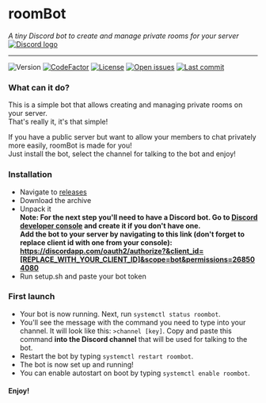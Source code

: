 # roomBot
*A tiny Discord bot to create and manage private rooms for your server*  
[![Discord logo](https://discordapp.com/assets/fc0b01fe10a0b8c602fb0106d8189d9b.png)](https://discordapp.com)
___
![Version](https://img.shields.io/badge/roomBot-beta-yellow?style=flat-square)
[![CodeFactor](https://www.codefactor.io/repository/github/mstefan99/roombot/badge?style=flat-square)](https://www.codefactor.io/repository/github/mstefan99/roombot)
[![License](https://img.shields.io/badge/license-GPL--3.0-brightgreen?style=flat-square)](https://www.gnu.org/licenses/gpl-3.0.en.html)
[![Open issues](https://img.shields.io/github/issues/MStefan99/roombot?style=flat-square)](https://github.com/MStefan99/roombot/issues)
[![Last commit](https://img.shields.io/github/last-commit/MStefan99/roombot?style=flat-square)](https://github.com/MStefan99/roombot/commits)

### What can it do?  
This is a simple bot that allows creating and managing private rooms on your server.  
That's really it, it's that simple!  

If you have a public server but want to allow your members to chat privately more easily, roomBot is made for you!  
Just install the bot, select the channel for talking to the bot and enjoy!

### Installation
- Navigate to [releases](https://github.com/MStefan99/roomBot/releases)
- Download the archive
- Unpack it  
**Note: For the next step you'll need to have a Discord bot.
Go to [Discord developer console](https://discordapp.com/developers/applications) and create it if you don't have one.  
Add the bot to your server by navigating to this link (don't forget to replace client id with one from your console): 
https://discordapp.com/oauth2/authorize?&client_id=[REPLACE_WITH_YOUR_CLIENT_ID]&scope=bot&permissions=268504080**
- Run setup.sh and paste your bot token

### First launch
- Your bot is now running. Next, run `systemctl status roombot`.
- You'll see the message with the command you need to type into your channel. It will look like this:
`>channel [key]`. Copy and paste this command **into the Discord channel** that will be used for talking to the bot.
- Restart the bot by typing `systemctl restart roombot`.
- The bot is now set up and running!
- You can enable autostart on boot by typing `systemctl enable roombot`.

#### Enjoy!
